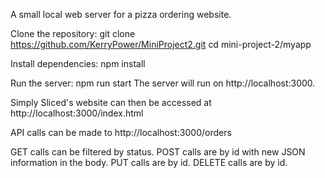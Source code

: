 A small local web server for a pizza ordering website. 

Clone the repository:
    git clone https://github.com/KerryPower/MiniProject2.git
        cd mini-project-2/myapp

Install dependencies:
    npm install

Run the server:
    npm run start
        The server will run on http://localhost:3000.

Simply Sliced's website can then be accessed at http://localhost:3000/index.html

API calls can be made to http://localhost:3000/orders

GET calls can be filtered by status.
POST calls are by id with new JSON information in the body. 
PUT calls are by id.
DELETE calls are by id.
